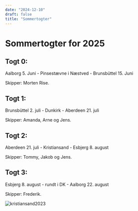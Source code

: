 ```yaml
---
date: "2024-12-10"
draft: false
title: "Sommertogter"    
---
```

# Sommertogter for 2025

## Togt 0:
Aalborg 5. Juni - Pinsestævne i Næstved - Brunsbüttel 15. Juni

Skipper: Morten Rise.

## Togt 1:
Brunsbüttel 2. juli - Dunkirk - Aberdeen 21. juli

Skipper: Amanda, Arne og Jens.

## Togt 2:
Aberdeen 21. juli - Kristiansand - Esbjerg 8. august

Skipper: Tommy, Jakob og Jens. 

## Togt 3:
Esbjerg 8. august - rundt i DK - Aalborg 22. august

Skipper: Frederik. 

![kristiansand2023](/img/kristiansand2023.png)

